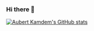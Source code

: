 ### Hi there 👋

[![Aubert Kamdem's GitHub stats](https://github-readme-stats.vercel.app/api?username=Aubertk1)](https://github.com/anuraghazra/github-readme-stats)

<!--
**AubertK1/AubertK1** is a ✨ _special_ ✨ repository because its `README.md` (this file) appears on your GitHub profile.

Here are some ideas to get you started:

- 🔭 I’m currently working on ...
- 🌱 I’m currently learning ...
- 👯 I’m looking to collaborate on ...
- 🤔 I’m looking for help with ...
- 💬 Ask me about ...
- 📫 How to reach me: ...
- 😄 Pronouns: ...
- ⚡ Fun fact: ...
-->
